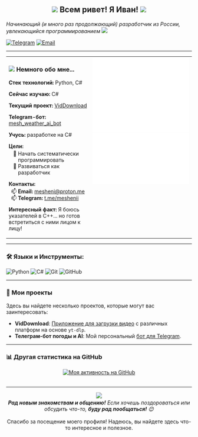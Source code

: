 <div align="center">
  <h2><img src="https://emojis.slackmojis.com/emojis/images/1531849430/4246/blob-sunglasses.gif?1531849430" width="30"/> Всем ривет! Я Иван! <img src="https://github.com/blackcater/blackcater/raw/main/images/Hi.gif" width="35"></h2>
</div>

<p><em>Начинающий (и много раз продолжающий) разработчик из России, увлекающийся программированием <img src="https://media.giphy.com/media/WUlplcMpOCEmTGBtBW/giphy.gif" width="30"></em></p>

<!-- Контактные бейджи -->
<p>
  <a href="https://t.me/meshenii" target="_blank"><img src="https://img.shields.io/badge/Telegram-meshenii-blue?style=flat-square&logo=telegram&logoColor=white" alt="Telegram"/></a>
  <a href="mailto:mesheni@proton.me"><img src="https://img.shields.io/badge/Email-mesheni@proton.me-lightgrey?style=flat-square&logo=protonmail&logoColor=white" alt="Email"/></a>
</p>

---

<!-- Двухколоночный макет: Обо мне (слева) и Статистика GitHub (справа) -->
<table>
  <tr>
    <td valign="top" width="45%"> <!-- Ширина левой колонки -->
      <h3><img src="https://media.giphy.com/media/VgCDAzcKvsR6OM0uWg/giphy.gif" width="50"> Немного обо мне...</h3>
      <div>
          <p><b>Стек технологий:</b> Python, C#</p>
          <p><b>Сейчас изучаю:</b> C#</p>
          <p><b>Текущий проект:</b> <a href="https://github.com/mesheni/VidDownload" target="_blank" rel="noopener noreferrer">VidDownload</a></p>
          <p><b>Telegram-бот:</b> <a href="https://t.me/mesh_weather_ai_bot" target="_blank" rel="noopener noreferrer">mesh_weather_ai_bot</a></p>
          <p><b>Учусь:</b> разработке на C#</p>
          <p style="margin-bottom: 0.2em;"><b>Цели:</b></p>
          <ul style="margin-top: 0; margin-bottom: 0.8em; padding-left: 25px; list-style-type: '🎯 '; ">
              <li>Начать систематически программировать</li>
              <li>Развиваться как разработчик</li>
          </ul>
          <p style="margin-bottom: 0.2em;"><b>Контакты:</b></p>
          <ul style="margin-top: 0; margin-bottom: 0.8em; padding-left: 25px; list-style-type: '📫 '; ">
              <li><b>Email:</b> <a href="mailto:mesheni@proton.me">mesheni@proton.me</a></li>
              <li><b>Telegram:</b> <a href="https://t.me/meshenii" target="_blank" rel="noopener noreferrer">t.me/meshenii</a></li>
          </ul>
          <p><b>Интересный факт:</b> Я боюсь указателей в C++... но готов встретиться с ними лицом к лицу!</p>
      </div>
    </td>
    <td valign="top" width="55%" align="center"> <!-- Ширина правой колонки -->
      <!-- Основная статистика GitHub Metrics -->
      <a href="https://github.com/lowlighter/metrics"> <!-- Опционально: ссылка на репозиторий lowlighter/metrics -->
         <img src="./github-metrics.svg" alt="Мои GitHub Metrics" width="100%"/> <!-- Изображение займет всю ширину ячейки -->
         <img src="./metrics.plugin.traffic.svg" alt="Статистика просмотров профиля GitHub" width="100%"/>
      </a>
    </td>
  </tr>
</table>

---

### 🛠️ Языки и Инструменты:
<p align="left">
  <img src="https://img.shields.io/badge/Python-3776AB?style=for-the-badge&logo=python&logoColor=white" alt="Python"/>
  <img src="https://img.shields.io/badge/C%23-239120?style=for-the-badge&logo=c-sharp&logoColor=white" alt="C#"/>
  <!-- Добавьте другие технологии, если используете, например: -->
  <img src="https://img.shields.io/badge/Git-F05032?style=for-the-badge&logo=git&logoColor=white" alt="Git"/>
  <img src="https://img.shields.io/badge/GitHub-181717?style=for-the-badge&logo=github&logoColor=white" alt="GitHub"/>
</p>

---

### 🚀 Мои проекты

Здесь вы найдете несколько проектов, которые могут вас заинтересовать:

*   **VidDownload**: [Приложение для загрузки видео](https://github.com/mesheni/VidDownload) с различных платформ на основе `yt-dlp`.
*   **Телеграм-бот погоды и AI**: Мой персональный [бот для Telegram](https://t.me/mesh_weather_ai_bot).

---

### 📊 Другая статистика на GitHub

<p align="center">
  <!-- График активности GitHub -->
  <a href="https://github.com/ashutosh00710/github-readme-activity-graph">
    <img src="https://github-readme-activity-graph.vercel.app/graph?username=mesheni&custom_title=Моя%20активность%20на%20GitHub&hide_border=true&bg_color=ffffff&color=24292e&line=0366d6&point=24292e" alt="Моя активность на GitHub"/>
  </a>
  <br><br>
</p>

<!-- Закомментированные карточки статистики (если захотите добавить больше) -->
<!--
<p align="center">
  <img src="https://github-readme-stats.vercel.app/api?username=mesheni&show_icons=true&theme=radical&locale=ru" alt="Статистика GitHub mesheni" />
  <img src="https://github-readme-stats.vercel.app/api/top-langs/?username=mesheni&layout=compact&theme=radical&locale=ru" alt="Наиболее используемые языки mesheni" />
</p>
-->

---

<div align="center">
  <img src="https://media.giphy.com/media/LnQjpWaON8nhr21vNW/giphy.gif" width="60">
  <br>
  <em><b>Рад новым знакомствам и общению!</b> Если хочешь поздороваться или обсудить что-то, <b>буду рад пообщаться!</b> 😊</em>
  <br><br>
  Спасибо за посещение моего профиля! Надеюсь, вы найдете здесь что-то интересное и полезное.
</div>
